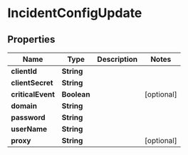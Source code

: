 

# IncidentConfigUpdate


## Properties

Name | Type | Description | Notes
------------ | ------------- | ------------- | -------------
**clientId** | **String** |  | 
**clientSecret** | **String** |  | 
**criticalEvent** | **Boolean** |  |  [optional]
**domain** | **String** |  | 
**password** | **String** |  | 
**userName** | **String** |  | 
**proxy** | **String** |  |  [optional]



